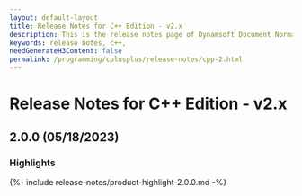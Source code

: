 ```yaml
---
layout: default-layout
title: Release Notes for C++ Edition - v2.x
description: This is the release notes page of Dynamsoft Document Normalizer SDK C++ Edition for version 2.x.
keywords: release notes, c++, 
needGenerateH3Content: false
permalink: /programming/cplusplus/release-notes/cpp-2.html
---
```


# Release Notes for C++ Edition - v2.x

## 2.0.0 (05/18/2023)

### Highlights

{%- include release-notes/product-highlight-2.0.0.md -%}
